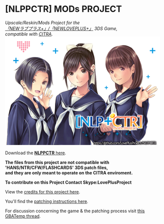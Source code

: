 # [NLPPCTR] MODs PROJECT

*Upscale/Reskin/Mods Project for the<br />
[「NEWラブプラス+」/「NEWLOVEPLUS+」](https://www.youtube.com/watch?v=Sz6p45GsLJQ) 3DS Game,<br />
compatible with [CITRA](https://citra-emulator.com/).*<br />
![ScreenShot](https://github.com/LovePlusProject/NLPPCTR/blob/b43733e967abdc54355c80562ffd97773f4f64f1/%5BNLPPCTR%5D.png)

Download the [**NLPPCTR** here](https://github.com/LovePlusProject/NLPPATCH/releases).

**The files from this project are not compatible with 'HANS/NTR/CFW/FLASHCARDS' 3DS patch files,<br />
and they are only meant to operate on the CITRA enviroment.**

**To contribute on this Project Contact Skype:LovePlusProject**

View the [credits for this project here](___). 

You'll find the [patching instructions here](___).

For discussion concerning the game & the patching process visit [this GBATemp thread](___).
